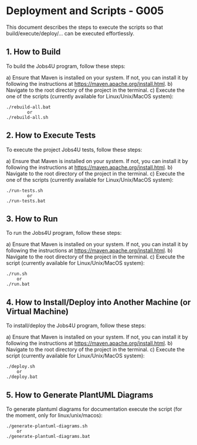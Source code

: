 # Deployment and Scripts - G005

This document describes the steps to execute the scripts so that build/execute/deploy/... can be executed effortlessly.

## 1. How to Build

To build the Jobs4U program, follow these steps:

a) Ensure that Maven is installed on your system. If not, you can install it by following the instructions at https://maven.apache.org/install.html.
b) Navigate to the root directory of the project in the terminal.
c) Execute the one of the scripts (currently available for Linux/Unix/MacOS system):

    ./rebuild-all.bat
            or
    ./rebuild-all.sh

## 2. How to Execute Tests

To execute the project Jobs4U tests, follow these steps:

a) Ensure that Maven is installed on your system. If not, you can install it by following the instructions at https://maven.apache.org/install.html.
b) Navigate to the root directory of the project in the terminal.
c) Execute the one of the scripts (currently available for Linux/Unix/MacOS system):

    ./run-tests.sh
            or
    ./run-tests.bat


## 3. How to Run

To run the Jobs4U program, follow these steps:

a) Ensure that Maven is installed on your system. If not, you can install it by following the instructions at https://maven.apache.org/install.html.
b) Navigate to the root directory of the project in the terminal.
c) Execute the script (currently available for Linux/Unix/MacOS system):

    ./run.sh
        or
    ./run.bat

## 4. How to Install/Deploy into Another Machine (or Virtual Machine)

To install/deploy the Jobs4U program, follow these steps:

a) Ensure that Maven is installed on your system. If not, you can install it by following the instructions at https://maven.apache.org/install.html.
b) Navigate to the root directory of the project in the terminal.
c) Execute the script (currently available for Linux/Unix/MacOS system):

    ./deploy.sh
        or
    ./deploy.bat

## 5. How to Generate PlantUML Diagrams

To generate plantuml diagrams for documentation execute the script (for the moment, only for linux/unix/macos):

    ./generate-plantuml-diagrams.sh
        or
    ./generate-plantuml-diagrams.bat